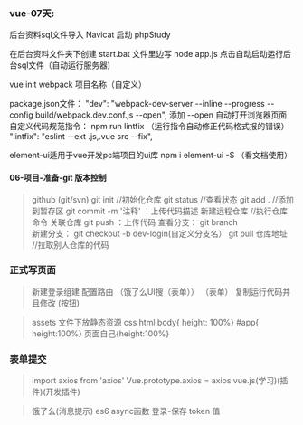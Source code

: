 ### vue-07天:
后台资料sql文件导入 Navicat 启动 phpStudy 

在后台资料文件夹下创建 start.bat 文件里边写 node app.js 点击自动启动运行后台sql文件（自动运行服务器)

vue init webpack 项目名称（自定义）

package.json文件：
"dev": "webpack-dev-server --inline --progress --config build/webpack.dev.conf.js --open",
添加 --open 自动打开浏览器页面
自定义代码规范指令： npm run lintfix （运行指令自动修正代码格式报的错误）
"lintfix": "eslint --ext .js,.vue src --fix",

element-ui适用于vue开发pc端项目的ui库
npm i element-ui -S （看文档使用）

#### 06-项目-准备-git 版本控制
> github (git/svn)
> git init      //初始化仓库
> git status    //查看状态
> git add .     //添加到暂存区
> git commit -m '注释'  ：上传代码描述
> 新建远程仓库 //执行仓库命令
> 关联仓库
> git push  ：上传代码
> 查看分支： git branch  
> 新建分支： git checkout -b dev-login(自定义分支名）
> git pull 仓库地址   //拉取别人仓库的代码

### 正式写页面
>新建登录组建 配置路由  （饿了么UI搜（表单））
>（表单） 复制运行代码并且修改
> (按钮)

> assets 文件下放静态资源 css
>html,body{ height: 100%} #app{ height:100%} 页面自己{height:100%}

### 表单提交
>import axios from 'axios'
>Vue.prototype.axios = axios
>vue.js(学习)(插件)(开发插件)

> 饿了么(消息提示)
> es6 async函数
>登录-保存 token 值
